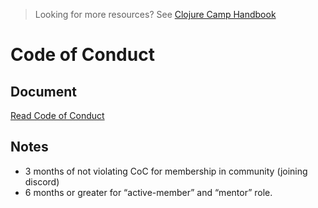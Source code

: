 > Looking for more resources? See [Clojure Camp Handbook](handbook.md)

# Code of Conduct

## Document

[Read Code of Conduct](https://www.contributor-covenant.org/version/2/1/code_of_conduct/)

## Notes

- 3 months of not violating CoC for membership in community (joining discord)
- 6 months or greater for “active-member” and “mentor” role.
